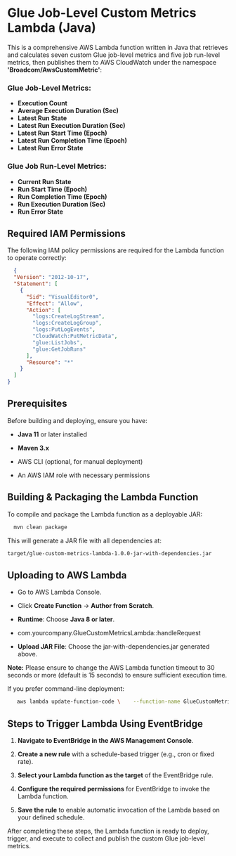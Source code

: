 
Glue Job-Level Custom Metrics Lambda (Java)
=========================================

This is a comprehensive AWS Lambda function written in Java that retrieves and calculates seven custom Glue job-level metrics and five job run-level 
metrics, then publishes them to AWS CloudWatch under the namespace **'Broadcom/AwsCustomMetric'**:

### Glue Job-Level Metrics:
*   **Execution Count**
*   **Average Execution Duration (Sec)**
*   **Latest Run State**
*   **Latest Run Execution Duration (Sec)**
*   **Latest Run Start Time (Epoch)**
*   **Latest Run Completion Time (Epoch)**
*   **Latest Run Error State**

### Glue Job Run-Level Metrics:
*   **Current Run State**
*   **Run Start Time (Epoch)**
*   **Run Completion Time (Epoch)**
*   **Run Execution Duration (Sec)**
*   **Run Error State**
    

Required IAM Permissions
------------------------

The following IAM policy permissions are required for the Lambda function to operate correctly:


```json
  {
  "Version": "2012-10-17",
  "Statement": [
    {
      "Sid": "VisualEditor0",
      "Effect": "Allow",
      "Action": [
        "logs:CreateLogStream",
        "logs:CreateLogGroup",
        "logs:PutLogEvents",
        "CloudWatch:PutMetricData",
        "glue:ListJobs",
        "glue:GetJobRuns"
      ],
      "Resource": "*"
    }
  ]
}

```
Prerequisites
-----------------

Before building and deploying, ensure you have:

*   **Java 11** or later installed
    
*   **Maven 3.x**
    
*   AWS CLI (optional, for manual deployment)
    
*   An AWS IAM role with necessary permissions
    

Building & Packaging the Lambda Function
-------------------------------------------

To compile and package the Lambda function as a deployable JAR:

``` bash
  mvn clean package
```

This will generate a JAR file with all dependencies at:

``` bash
target/glue-custom-metrics-lambda-1.0.0-jar-with-dependencies.jar
```

Uploading to AWS Lambda
---------------------------


*   Go to AWS Lambda Console.
    
*   Click **Create Function** → **Author from Scratch**.
    
*   **Runtime**: Choose **Java 8 or later**.
    
*   com.yourcompany.GlueCustomMetricsLambda::handleRequest
    
*   **Upload JAR File**: Choose the jar-with-dependencies.jar generated above.

**Note:** Please ensure to change the AWS Lambda function timeout to 30 seconds or more (default is 15 seconds) to ensure sufficient execution time.
    

If you prefer command-line deployment:

``` bash
   aws lambda update-function-code \    --function-name GlueCustomMetricsLambda \    --zip-file fileb://target/glue-custom-metrics-lambda-1.0.0-jar-with-dependencies.jar  
```

    

Steps to Trigger Lambda Using EventBridge
-----------------------------------------

1.  **Navigate to EventBridge in the AWS Management Console**.
    
2.  **Create a new rule** with a schedule-based trigger (e.g., cron or fixed rate).
    
3.  **Select your Lambda function as the target** of the EventBridge rule.
    
4.  **Configure the required permissions** for EventBridge to invoke the Lambda function.
    
5.  **Save the rule** to enable automatic invocation of the Lambda based on your defined schedule.
    

After completing these steps, the Lambda function is ready to deploy, trigger, and execute to collect and publish the custom Glue job-level metrics.

